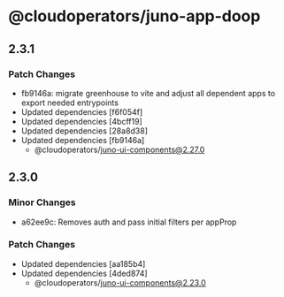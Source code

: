 # @cloudoperators/juno-app-doop

## 2.3.1

### Patch Changes

- fb9146a: migrate greenhouse to vite and adjust all dependent apps to export needed entrypoints
- Updated dependencies [f6f054f]
- Updated dependencies [4bcff19]
- Updated dependencies [28a8d38]
- Updated dependencies [fb9146a]
  - @cloudoperators/juno-ui-components@2.27.0

## 2.3.0

### Minor Changes

- a62ee9c: Removes auth and pass initial filters per appProp

### Patch Changes

- Updated dependencies [aa185b4]
- Updated dependencies [4ded874]
  - @cloudoperators/juno-ui-components@2.23.0
